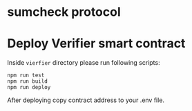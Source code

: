 # sumcheck protocol


# Deploy Verifier smart contract
Inside `vierfier` directory please run following scripts:
```
npm run test
npm run build
npm run deploy
```
After deploying copy contract address to your .env file.

